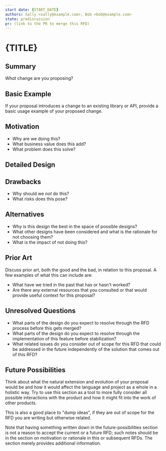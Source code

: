 ```yaml
---
start date: {START_DATE}
authors: Sally <sally@example.com>, Bob <bob@example.com>
state: prediscussion
pr: (link to the PR to merge this RFD)
---
```


# {TITLE}

## Summary

_What_ change are you proposing?

## Basic Example

If your proposal introduces a change to an existing library or API, provide a basic usage example of your proposed change.

## Motivation

- Why are we doing this?
- What business value does this add?
- What problem does this solve?

## Detailed Design

## Drawbacks

- Why should we _not_ do this?
- What risks does this pose?

## Alternatives

- Why is this design the best in the space of possible designs?
- What other designs have been considered and what is the rationale for not choosing them?
- What is the impact of not doing this?

## Prior Art

Discuss prior art, both the good and the bad, in relation to this proposal.
A few examples of what this can include are:

- What have we tried in the past that has or hasn't worked?
- Are there any external resources that you consulted or that would provide useful context for this proposal?

## Unresolved Questions

- What parts of the design do you expect to resolve through the RFD process before this gets merged?
- What parts of the design do you expect to resolve through the implementation of this feature before stabilization?
- What related issues do you consider out of scope for this RFD that could be addressed in the future independently of the solution that comes out of this RFD?

## Future Possibilities

Think about what the natural extension and evolution of your proposal would be and how it would affect the language and project as a whole in a holistic way. Try to use this section as a tool to more fully consider all possible interactions with the product and how it might fit into the work of other products.

This is also a good place to "dump ideas", if they are out of scope for the RFD you are writing but otherwise related.

Note that having something written down in the future-possibilities section is not a reason to accept the current or a future RFD; such notes should be in the section on motivation or rationale in this or subsequent RFDs. The section merely provides additional information.
